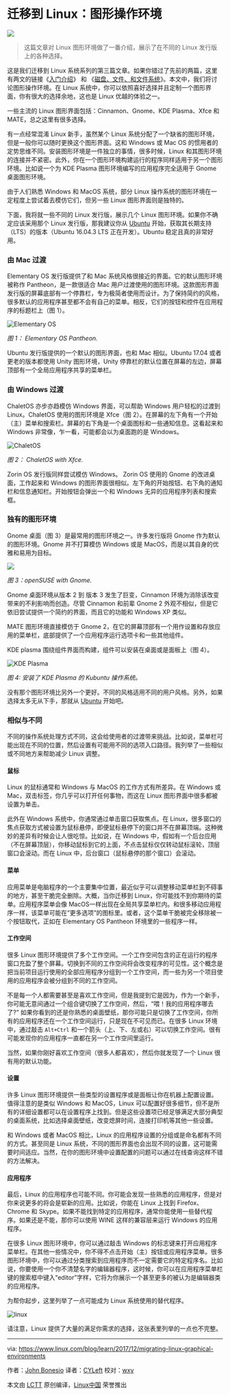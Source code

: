 迁移到 Linux：图形操作环境
======

![](https://www.linux.com/sites/lcom/files/styles/rendered_file/public/linux-migration_0.jpg?itok=0tviWTqd)

> 这篇文章对 Linux 图形环境做了一番介绍，展示了在不同的 Linux 发行版上的各种选择。

这是我们迁移到 Linux 系统系列的第三篇文章。如果你错过了先前的两篇，这里有两文的链接《[入门介绍][1]》 和 《[磁盘、文件、和文件系统][2]》。本文中，我们将讨论图形操作环境。在 Linux 系统中，你可以依照喜好选择并且定制一个图形界面，你有很大的选择余地，这也是 Linux 优越的体验之一。

一些主流的 Linux 图形界面包括：Cinnamon、Gnome、KDE Plasma、Xfce 和 MATE，总之这里有很多选择。

有一点经常混淆 Linux 新手，虽然某个 Linux 系统分配了一个缺省的图形环境，但是一般你可以随时更换这个图形界面。这和 Windows 或 Mac OS 的惯用者的定势思维不同。安装图形环境是一件独立的事情，很多时候，Linux 和其图形环境的连接并不紧密。此外，你在一个图形环境构建运行的程序同样适用于另一个图形环境。比如说一个为 KDE Plasma 图形环境编写的应用程序完全适用于 Gnome 桌面图形环境。

由于人们熟悉 Windows 和 MacOS 系统，部分 Linux 操作系统的图形环境在一定程度上尝试着去模仿它们，但另一些 Linux 图形界面则是独特的。

下面，我将就一些不同的 Linux 发行版，展示几个 Linux 图形环境。如果你不确定应该采用那个 Linux 发行版，那我建议你从 [Ubuntu][3] 开始，获取其长期支持（LTS）的版本（Ubuntu 16.04.3 LTS 正在开发）。Ubuntu 稳定且真的非常好用。

### 由 Mac 过渡

Elementary OS 发行版提供了和 Mac 系统风格很接近的界面。它的默认图形环境被称作 Pantheon，是一款很适合 Mac 用户过渡使用的图形环境。这款图形界面发行版的屏幕底部有一个停靠栏，专为极简者使用而设计。为了保持简约的风格，很多默认的应用程序甚至都不会有自己的菜单。相反，它们的按钮和控件在应用程序的标题栏上（图 1）。

![Elementary OS][5]

*图 1： Elementary OS Pantheon.*

Ubuntu 发行版提供的一个默认的图形界面，也和 Mac 相似。Ubuntu 17.04 或者更老的版本都使用 Unity 图形环境，Unity 停靠栏的默认位置在屏幕的左边，屏幕顶部有一个全局应用程序共享的菜单栏。

### 由 Windows 过渡

ChaletOS 亦步亦趋模仿 Windows 界面，可以帮助 Windows 用户轻松的过渡到 Linux。ChaletOS 使用的图形环境是 Xfce（图 2）。在屏幕的左下角有一个开始（主）菜单和搜索栏。屏幕的右下角是一个桌面图标和一些通知信息。这看起来和 Windows 非常像，乍一看，可能都会以为桌面跑的是 Windows。

![ChaletOS][6]

*图 2： ChaletOS with Xfce.*

Zorin OS 发行版同样尝试模仿 Windows。 Zorin OS 使用的 Gnome 的改进桌面，工作起来和 Windows 的图形界面很相似。左下角的开始按钮、右下角的通知栏和信息通知栏。开始按钮会弹出一个和 Windows 无异的应用程序列表和搜索框。

### 独有的图形环境

Gnome 桌面（图 3）是最常用的图形环境之一。许多发行版将 Gnome 作为默认的图形环境。Gnome 并不打算模仿 Windows 或是 MacOS，而是以其自身的优雅和易用为目标。

![][7]

*图 3：openSUSE with Gnome.*

Gnome 桌面环境从版本 2 到 版本 3 发生了巨变，Cinnamon 环境为消除该改变带来的不利影响而创造。尽管 Cinnamon 和前辈 Gnome 2 外观不相似，但是它依旧尝试提供一个简约的界面，而且它的功能和 Windows XP 类似。

MATE 图形环境直接模仿于 Gnome 2，在它的屏幕顶部有一个用作设置和存放应用的菜单栏，底部提供了一个应用程序运行选项卡和一些其他组件。

KDE plasma 围绕组件界面而构建，组件可以安装在桌面或是面板上（图 4）。

![KDE Plasma][8]

*图 4: 安装了 KDE Plasma 的 Kubuntu 操作系统。*

没有那个图形环境比另外一个更好。不同的风格适用不同的用户风格。另外，如果选择太多无从下手，那就从 [Ubuntu][3] 开始吧。

### 相似与不同

不同的操作系统处理方式不同，这会给使用者的过渡带来挑战。比如说，菜单栏可能出现在不同的位置，然后设置有可能用不同的选项入口路径。我列举了一些相似或不同地方来帮助减少 Linux 调整。

#### 鼠标

Linux 的鼠标通常和 Windows 与 MacOS 的工作方式有所差异。在 Windows 或 Mac，双击标签，你几乎可以打开任何事物，而这在 Linux 图形界面中很多都被设置为单击。

此外在 Windows 系统中，你通常通过单击窗口获取焦点。在 Linux，很多窗口的焦点获取方式被设置为鼠标悬停，即便鼠标悬停下的窗口并不在屏幕顶端。这种微妙的差异有时候会让人很吃惊。比如说，在 Windows 中，假如有一个后台应用（不在屏幕顶层），你移动鼠标到它的上面，不点击鼠标仅仅转动鼠标滚轮，顶层窗口会滚动。而在 Linux 中，后台窗口（鼠标悬停的那个窗口）会滚动。

#### 菜单

应用菜单是电脑程序的一个主要集中位置，最近似乎可以调整移动菜单栏到不碍事的地方，甚至干脆完全删除。大概，当你迁移到 Linux，你可能找不到你期待的菜单。应用程序菜单会像 MacOS一样出现在全局共享菜单栏内。和很多移动应用程序一样，该菜单可能在“更多选项”的图标里。或者，这个菜单干脆被完全移除被一个按钮取代，正如在 Elementary OS Pantheon 环境里的一些程序一样。 

#### 工作空间

很多 Linux 图形环境提供了多个工作空间。一个工作空间包含的正在运行的程序窗口充盈了整个屏幕。切换到不同的工作空间将会改变程序的可见性。这个概念是把当前项目运行使用的全部应用程序分组到一个工作空间，而一些为另一个项目使用的应用程序会被分组到不同的工作空间。

不是每一个人都需要甚至是喜欢工作空间，但是我提到它是因为，作为一个新手，你可能无意间通过一个组合键切换了工作空间，然后，“喂！我的应用程序哪去了?” 如果你看到的还是你熟悉的桌面壁纸，那你可能只是切换了工作空间，你所有的应用程序还在一个工作空间运行，只是现在不可见而已。在很多 Linux 环境中，通过敲击 `Alt+Ctrl` 和一个箭头（上、下、左或右）可以切换工作空间。很有可能发现你的应用程序一直都在另一个工作空间里运行。

当然，如果你刚好喜欢工作空间（很多人都喜欢），然后你就发现了一个 Linux 很有用的默认功能。

#### 设置

许多 Linux 图形环境提供一些类型的设置程序或是面板让你在机器上配置设置。值得注意的是类似 Windows 和 MacOS，Linux 可以配置好很多细节，但不是所有的详细设置都可以在设置程序上找到。但是这些设置项已经足够满足大部分典型的桌面系统，比如选择桌面壁纸，改变熄屏时间，连接打印机等其他一些设置。

和 Windows 或者 MacOS 相比，Linux 的应用程序设置的分组或是命名都有不同的方式。甚至同是 Linux 系统，不同的图形界面也会出现不同的设置，这可能需要时间适应。当然，在你的图形环境中设置配置的问题可以通过在线查询这样不错的方法解决。

#### 应用程序

最后，Linux 的应用程序也可能不同。你可能会发现一些熟悉的应用程序，但是对你来说更多的将会是崭新的应用。比如说，你能在 Linux 上找到 Firefox、Chrome 和 Skype。如果不能找到特定的应用程序，通常你能使用一些替代程序。如果还是不能，那你可以使用 WINE 这样的兼容层来运行 Windows 的应用程序。

在很多 Linux 图形环境中，你可以通过敲击 Windows 的标志键来打开应用程序菜单栏。在其他一些情况中，你不得不点击开始（主）按钮或应用程序菜单。很多图形环境中，你可以通过分类搜索到应用程序而不一定需要它的特定程序名。比如说，你要使用一个你不清楚名字的编辑器程序，这时候，你可以在应用程序菜单栏键的搜索框中键入“editor”字样，它将为你展示一个甚至更多的被认为是编辑器类的应用程序。

为帮你起步，这里列举了一点可能成为 Linux 系统使用的替代程序。

![linux][10]

请注意，Linux 提供了大量的满足你需求的选择，这张表里列举的一点也不完整。

--------------------------------------------------------------------------------

via: https://www.linux.com/blog/learn/2017/12/migrating-linux-graphical-environments

作者：[John Bonesio][a]
译者：[CYLeft](https://github.com/CYLeft)
校对：[wxy](https://github.com/wxy)

本文由 [LCTT](https://github.com/LCTT/TranslateProject) 原创编译，[Linux中国](https://linux.cn/) 荣誉推出

[a]:https://www.linux.com/users/johnbonesio
[1]:https://linux.cn/article-9212-1.html
[2]:https://linux.cn/article-9213-1.html
[3]:https://www.evernote.com/OutboundRedirect.action?dest=https%3A%2F%2Fwww.ubuntu.com%2Fdownload%2Fdesktop
[5]:https://www.linux.com/sites/lcom/files/styles/rendered_file/public/elementaryos.png?itok=kJk2-BsL (Elementary OS)
[6]:https://www.linux.com/sites/lcom/files/styles/rendered_file/public/chaletos.png?itok=Zdm2rRgu
[7]:https://www.linux.com/sites/lcom/files/styles/rendered_file/public/opensuse.png?itok=TM0Q9AyH
[8]:https://www.linux.com/sites/lcom/files/styles/rendered_file/public/kubuntu.png?itok=a2E7ttaa (KDE Plasma)
[9]:https://training.linuxfoundation.org/linux-courses/system-administration-training/introduction-to-linux

[10]: https://www.linux.com/sites/lcom/files/styles/rendered_file/public/linux-options.png?itok=lkqD1UMj
